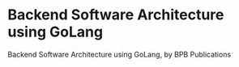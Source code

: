 # Backend Software Architecture using GoLang
 Backend Software Architecture using GoLang, by BPB Publications

